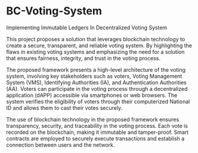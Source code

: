 # BC-Voting-System
Implementing Immutable Ledgers In Decentralized Voting System

This project proposes a solution that leverages blockchain technology to create a secure, transparent, and reliable voting system. By highlighting the flaws in existing voting systems and emphasizing the need for a solution that ensures fairness, integrity, and trust in the voting process.

The proposed framework presents a high-level architecture of the voting system, involving key stakeholders such as voters, Voting Management System (VMS), Identifying Authorities (IA), and Authentication Authorities (AA). Voters can participate in the voting process through a decentralized application (dAPP) accessible via smartphones or web browsers. The system verifies the eligibility of voters through their computerized National ID and allows them to cast their votes securely.

The use of blockchain technology in the proposed framework ensures transparency, security, and traceability in the voting process. Each vote is recorded on the blockchain, making it immutable and tamper-proof. Smart contracts are employed to securely execute transactions and establish a connection between users and the network.
